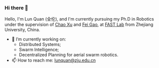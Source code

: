 ### Hi there 👋
Hello, I'm Lun Quan (全伦), and I'm currently pursuing my Ph.D in Robotics under the supervision of [Chao Xu](http://zju-fast.com/research-group/chao-xu/) and [Fei Gao](http://zju-fast.com/research-group/fei-gao/), at [FAST Lab](http://zju-fast.com/) from Zhejiang University, China.

- 🔭 I’m currently working on:
    - Distributed Systems;
    - Swarm Intelligence;
    - Decentralized Planning for aerial swarm robotics.
- 📫 How to reach me: lunquan@zju.edu.cn
<!--
**SamuraiChamploo/SamuraiChamploo** is a ✨ _special_ ✨ repository because its `README.md` (this file) appears on your GitHub profile.

Here are some ideas to get you started:

- 🔭 I’m currently working on ...
- 🌱 I’m currently learning ...
- 👯 I’m looking to collaborate on ...
- 🤔 I’m looking for help with ...
- 💬 Ask me about ...
- 📫 How to reach me: ...
- 😄 Pronouns: ...
- ⚡ Fun fact: ...
-->
